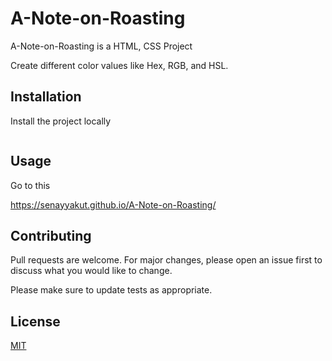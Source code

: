 # A-Note-on-Roasting


A-Note-on-Roasting is a HTML, CSS Project
 
Create different color values like Hex, RGB, and HSL.

## Installation

Install the project locally
```bash

```

## Usage
Go to this  

https://senayyakut.github.io/A-Note-on-Roasting/


## Contributing
Pull requests are welcome. For major changes, please open an issue first to discuss what you would like to change.

Please make sure to update tests as appropriate.

## License
[MIT](https://choosealicense.com/licenses/mit/)
